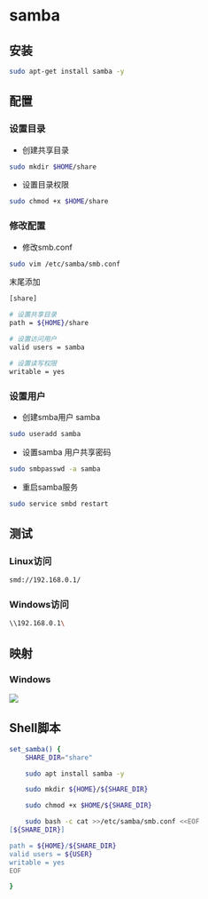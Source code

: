 <!--
 * @Description: 
 * @Version: 1.0
 * @Author: dmjcb
 * @Email:  
 * @Date: 2022-07-03 15:31:25
 * @LastEditors: dmjcb
 * @LastEditTime: 2023-04-23 09:41:36
-->

# samba

## 安装

```sh
sudo apt-get install samba -y
```

## 配置

### 设置目录

- 创建共享目录

```sh
sudo mkdir $HOME/share
```

- 设置目录权限

```sh
sudo chmod +x $HOME/share
```

### 修改配置

- 修改smb.conf

```sh
sudo vim /etc/samba/smb.conf
```

末尾添加

```sh
[share]

# 设置共享目录
path = ${HOME}/share

# 设置访问用户
valid users = samba

# 设置读写权限
writable = yes
```

### 设置用户

- 创建smba用户 samba

```sh
sudo useradd samba
```

- 设置samba 用户共享密码

```sh
sudo smbpasswd -a samba
```

- 重启samba服务

```sh
sudo service smbd restart
```

## 测试

### Linux访问

```sh
smd://192.168.0.1/
```

### Windows访问

```sh
\\192.168.0.1\
```

## 映射

### Windows

![](/.imgur/20220703154339.png)

## Shell脚本

```sh
set_samba() {
    SHARE_DIR="share"

    sudo apt install samba -y

    sudo mkdir ${HOME}/${SHARE_DIR}

    sudo chmod +x $HOME/${SHARE_DIR}

    sudo bash -c cat >>/etc/samba/smb.conf <<EOF
[${SHARE_DIR}]

path = ${HOME}/${SHARE_DIR}
valid users = ${USER}
writable = yes
EOF

}
```

